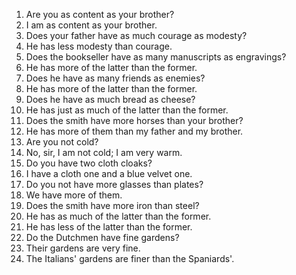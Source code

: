 1. Are you as content as your brother?
2. I am as content as your brother.
3. Does your father have as much courage as modesty?
4. He has less modesty than courage.
5. Does the bookseller have as many manuscripts as engravings?
6. He has more of the latter than the former.
7. Does he have as many friends as enemies?
8. He has more of the latter than the former.
9. Does he have as much bread as cheese?
10. He has just as much of the latter than the former.
11. Does the smith have more horses than your brother?
12. He has more of them than my father and my brother.
13. Are you not cold?
14. No, sir, I am not cold; I am very warm.
15. Do you have two cloth cloaks?
16. I have a cloth one and a blue velvet one.
17. Do you not have more glasses than plates?
18. We have more of them.
19. Does the smith have more iron than steel?
20. He has as much of the latter than the former.
21. He has less of the latter than the former.
22. Do the Dutchmen have fine gardens?
23. Their gardens are very fine.
24. The Italians' gardens are finer than the Spaniards'.
